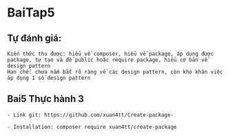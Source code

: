 # BaiTap5

## Tự đánh giá:
```
Kiến thức thu được: hiểu về composer, hiểu về package, áp dụng được package, tự tạo và để public hoặc require package, hiểu cơ bản về design pattern
Hạn chế: chưa nắm bắt rõ ràng về các design pattern, còn khó khăn việc áp dụng 1 số design pattern
```

## Bai5 Thực hành 3
``` 
- Link git: https://github.com/xuan4tt/Create-package-

- Installation: composer require xuan4tt/create-package

```

